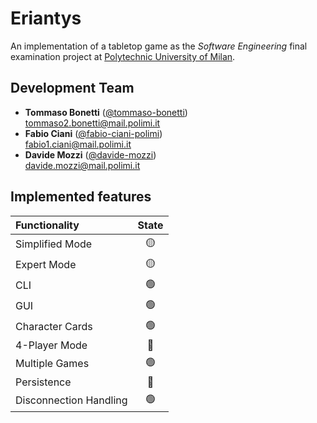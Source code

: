# Eriantys
An implementation of a tabletop game as the _Software Engineering_ final examination project at [Polytechnic University of Milan](https://www.polimi.it/).

## Development Team
* **Tommaso Bonetti** ([@tommaso-bonetti](https://github.com/tommaso-bonetti))  
[tommaso2.bonetti@mail.polimi.it](mailto:tommaso2.bonetti@mail.polimi.it)
* **Fabio Ciani** ([@fabio-ciani-polimi](https://github.com/fabio-ciani-polimi))  
[fabio1.ciani@mail.polimi.it](mailto:fabio1.ciani@mail.polimi.it)
* **Davide Mozzi** ([@davide-mozzi](https://github.com/davide-mozzi))  
[davide.mozzi@mail.polimi.it](mailto:davide.mozzi@mail.polimi.it)

## Implemented features
| Functionality             | State             |
| :---                      | :---:             |
| Simplified Mode           | :yellow_circle:   |
| Expert Mode               | :yellow_circle:   |
| CLI                       | :green_circle:    |
| GUI                       | :green_circle:    |
| Character Cards           | :green_circle:    |
| 4-Player Mode             | :red_circle:      |
| Multiple Games            | :green_circle:    |
| Persistence               | :red_circle:      |
| Disconnection Handling    | :green_circle:    |